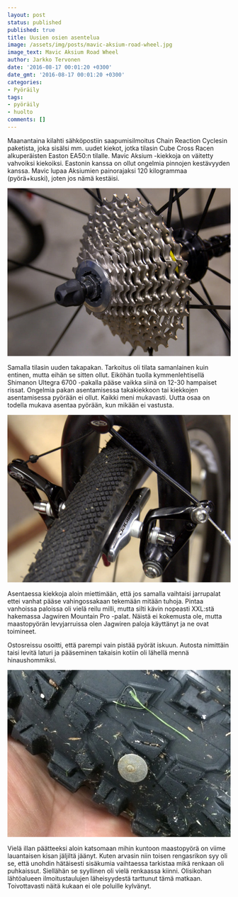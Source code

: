 ```yaml
---
layout: post
status: published
published: true
title: Uusien osien asentelua
image: /assets/img/posts/mavic-aksium-road-wheel.jpg
image_text: Mavic Aksium Road Wheel
author: Jarkko Tervonen
date: '2016-08-17 00:01:20 +0300'
date_gmt: '2016-08-17 00:01:20 +0300'
categories:
- Pyöräily
tags:
- pyöräily
- huolto
comments: []
---
```

Maanantaina kilahti sähköpostiin saapumisilmoitus Chain Reaction Cyclesin paketista, joka sisälsi mm. uudet kiekot, jotka tilasin Cube Cross Racen alkuperäisten Easton EA50:n tilalle. Mavic Aksium -kiekkoja on väitetty vahvoiksi kiekoiksi. Eastonin kanssa on ollut ongelmia pinnojen kestävyyden kanssa. Mavic lupaa Aksiumien painorajaksi 120 kilogrammaa (pyörä+kuski), joten jos nämä kestäisi.

<amp-img src="/assets/img/posts/shimano-ultegra-6700-10-speed-road-cassette.jpg" alt="Shimano Ultegra 6700 10 speed Road Cassette" width="4" height="3" layout="responsive">
  <noscript><img src="/assets/img/posts/shimano-ultegra-6700-10-speed-road-cassette.jpg" alt="Shimano Ultegra 6700 10 speed Road Cassette" /></noscript>
</amp-img>

Samalla tilasin uuden takapakan. Tarkoitus oli tilata samanlainen kuin entinen, mutta eihän se sitten ollut. Eiköhän tuolla kymmenlehtisellä Shimanon Ultegra 6700 -pakalla pääse vaikka siinä on 12-30 hampaiset rissat. Ongelmia pakan asentamisessa takakiekkoon tai kiekkojen asentamisessa pyörään ei ollut. Kaikki meni mukavasti. Uutta osaa on todella mukava asentaa pyörään, kun mikään ei vastusta.

<amp-img src="/assets/img/posts/jagwire-mountain-pro.jpg" alt="Jagwire Mountain Pro -jarrupalat" width="4" height="3" layout="responsive">
  <noscript><img src="/assets/img/posts/jagwire-mountain-pro.jpg" alt="Jagwire Mountain Pro -jarrupalat" /></noscript>
</amp-img>

Asentaessa kiekkoja aloin miettimään, että jos samalla vaihtaisi jarrupalat ettei vanhat pääse vahingossakaan tekemään mitään tuhoja. Pintaa vanhoissa paloissa oli vielä reilu milli, mutta silti kävin nopeasti XXL:stä hakemassa Jagwiren Mountain Pro -palat. Näistä ei kokemusta ole, mutta maastopyörän levyjarruissa olen Jagwiren paloja käyttänyt ja ne ovat toimineet.

Ostosreissu osoitti, että parempi vain pistää pyörät iskuun. Autosta nimittäin taisi levitä laturi ja pääseminen takaisin kotiin oli lähellä mennä hinaushommiksi.

<amp-img src="/assets/img/posts/nastarengas.jpg" alt="Nastarengas" width="4" height="3" layout="responsive">
  <noscript><img src="/assets/img/posts/nastarengas.jpg" alt="Nastarengas" /></noscript>
</amp-img>

Vielä illan päätteeksi aloin katsomaan mihin kuntoon maastopyörä on viime lauantaisen kisan jäljiltä jäänyt. Kuten arvasin niin toisen rengasrikon syy oli se, että unohdin hätäisesti sisäkumia vaihtaessa tarkistaa mikä renkaan oli puhkaissut. Siellähän se syyllinen oli vielä renkaassa kiinni. Olisikohan lähtöalueen ilmoitustaulujen läheisyydestä tarttunut tämä matkaan. Toivottavasti näitä kukaan ei ole poluille kylvänyt.
